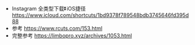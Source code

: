 - Instagram 全类型下载⏬iOS捷径 https://www.icloud.com/shortcuts/1bd9378f789548bdb3745646fd395d88
- 参考 https://www.rcuts.com/153.html
- 完整参考 https://limbopro.xyz/archives/1053.html
